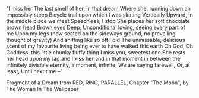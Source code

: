 
"I miss her
The last smell of her, in that dream
Where she, running down an impossibly steep
Bicycle trail upon which I was skating
Vertically
Upward,
In the middle place we meet
Speechless, I stop
She places her soft chocolate brown head
Brown eyes
Deep,
Unconditional loving, seeing every part of me
Upon my legs (now seated on the sideways ground, no prevailing thought of gravity)
And sniffing like so oft I did
The unmissable, delicious scent of my favourite living being ever to have walked this earth
Oh God, Oh Goddess, this little chunky fluffy thing
I miss you, sweetest one
She rests her head upon my lap and I kiss her and in that moment in between the infinitely divisible eternity, a moment, infinite,
We are saying farewell,
Or, at least,
Until next time –"

Fragment of a Dream from RED, RING, PARALLEL, Chapter "The Moon", by The Woman In The Wallpaper